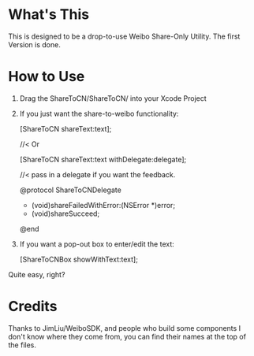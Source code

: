 # What's This
This is designed to be a drop-to-use Weibo Share-Only Utility.
The first Version is done.

# How to Use
1. Drag the ShareToCN/ShareToCN/ into your Xcode Project
1. If you just want the share-to-weibo functionality:

    [ShareToCN shareText:text];

    //< Or

    [ShareToCN shareText:text withDelegate:delegate];

    //< pass in a delegate if you want the feedback.

    @protocol ShareToCNDelegate

    - (void)shareFailedWithError:(NSError *)error;
    - (void)shareSucceed;

    @end

1. If you want a pop-out box to enter/edit the text:

    [ShareToCNBox showWithText:text];

Quite easy, right?

# Credits
Thanks to JimLiu/WeiboSDK, and people who build some components I don't know where they come from, 
you can find their names at the top of the files.

